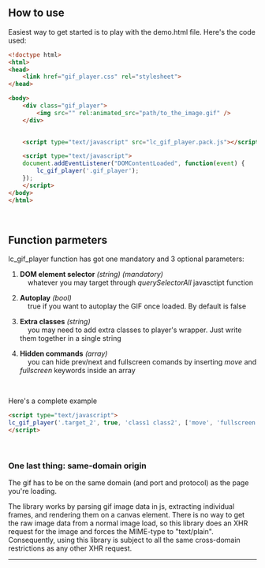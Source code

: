 

How to use
---

Easiest way to get started is to play with the demo.html file. Here's the code used:


``` html
<!doctype html>
<html>
<head>
	<link href="gif_player.css" rel="stylesheet">
</head>

<body>
	<div class="gif_player">
		<img src="" rel:animated_src="path/to_the_image.gif" />
	</div>
	

	<script type="text/javascript" src="lc_gif_player.pack.js"></script>

	<script type="text/javascript">
	document.addEventListener("DOMContentLoaded", function(event) {   
		lc_gif_player('.gif_player');     
	});
	</script>
</body>
</html>
```

&nbsp;


Function parmeters
---

lc_gif_player function has got one mandatory and 3 optional parameters:

1. __DOM element selector__ _(string) (mandatory)_<br/>
 &nbsp; &nbsp; whatever you may target through _querySelectorAll_ javasctipt function

2. __Autoplay__ _(bool)_<br/>
 &nbsp; &nbsp; true if you want to autoplay the GIF once loaded. By default is false 

3. __Extra classes__ _(string)_<br/>
 &nbsp; &nbsp; you may need to add extra classes to player's wrapper. Just write them together in a single string  

4. __Hidden commands__ _(array)_<br/>
 &nbsp; &nbsp;  you can hide prev/next and fullscreen comands by inserting _move_ and _fullscreen_ keywords inside an array

&nbsp;

Here's a complete example

``` html
<script type="text/javascript">
lc_gif_player('.target_2', true, 'class1 class2', ['move', 'fullscreen']);
</script>
```

&nbsp;


### One last thing: same-domain origin


The gif has to be on the same domain (and port and protocol) as the page you're loading.

The library works by parsing gif image data in js, extracting individual frames, and rendering them on a canvas element. There is no way to get the raw image data from a normal image load, so this library does an XHR request for the image and forces the MIME-type to "text/plain". Consequently, using this library is subject to all the same cross-domain restrictions as any other XHR request.


* * *
